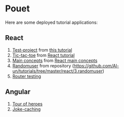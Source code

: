 # Pouet

Here are some deployed tutorial applications:

## React

1.  [Test-project](/tutorials/react/test-project) from
    [this tutorial](https://scotch.io/tutorials/learning-react-getting-started-and-concepts)
2.  [Tic-tac-toe](/tutorials/react/tic-tac-toe) from
    [React tutorial](https://reactjs.org/tutorial/tutorial.html)
3.  [Main concepts](/tutorials/react/main-concepts) from
    [React main concepts](https://reactjs.org/docs/hello-world.html)
4.  [Randomuser](/tutorials/react/randomuser) from repository
    (https://github.com/Al-un/tutorials/tree/master/react/3.randomuser)
5.  [Router testing](/tutorials/react/test-router)

## Angular

1.  [Tour of heroes](/tutorials/angular/tour-of-heroes)
2.  [Joke-caching](/tutorials/angular/joke-caching)
